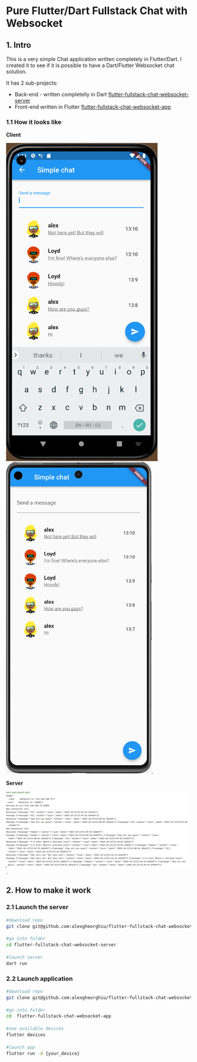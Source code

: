 # Pure Flutter/Dart Fullstack Chat with Websocket

## 1. Intro
This is a very simple Chat application written completely in Flutter/Dart. I created it to see if it is possible to have a Dart/Flutter Websocket chat solution.

It has 2 sub-projects:
* Back-end  - written completelly in Dart [flutter-fullstack-chat-websocket-server](https://github.com/alexgheorghiu/flutter-fullstack-chat-websocket-server)
* Front-end written in Flutter [flutter-fullstack-chat-websocket-app](https://github.com/alexgheorghiu/flutter-fullstack-chat-websocket-app)

### 1.1 How it looks like

**Client**

![Alex's phone](./alex-screenshot_2023-10-11_13-11-35.png "User Alex").
![Loyd's phone](./loyd-screenshot_2023-10-11_13-10-35.png "User Loyd").

**Server**

![Server](./server-screenshot_2023-10-11_13-12-03.png "Websocket Server").

## 2. How to make it work

### 2.1 Launch the server

```bash
#download repo
git clone git@github.com:alexgheorghiu/flutter-fullstack-chat-websocket-server.git

#go into folder
cd flutter-fullstack-chat-websocket-server

#launch server
dart run
```

### 2.2 Launch application

```bash
#download repo
git clone git@github.com:alexgheorghiu/flutter-fullstack-chat-websocket-app.git

#go into folder
cd  flutter-fullstack-chat-websocket-app

#see available devices
flutter devices

#launch app
flutter run -d {your_device}
```